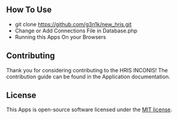 ## How To Use

- git clone https://github.com/g3n1k/new_hris.git
- Change or Add Connections File in Database.php
- Running this Apps On your Browsers

## Contributing

Thank you for considering contributing to the HRIS INCONIS! The contribution guide can be found in the Application documentation.

## License

This Apps is open-source software licensed under the [MIT license](https://opensource.org/licenses/MIT).